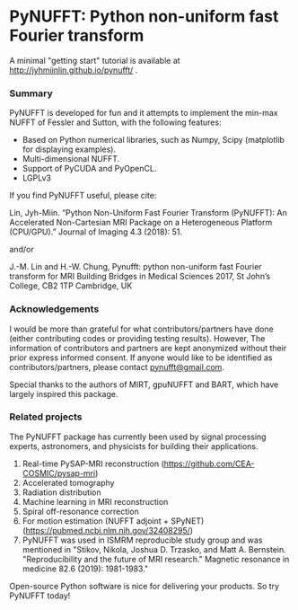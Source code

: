 # PyNUFFT: Python non-uniform fast Fourier transform

A minimal "getting start" tutorial is available at http://jyhmiinlin.github.io/pynufft/ .
 
### Summary

PyNUFFT is developed for fun and it attempts to implement the min-max NUFFT of Fessler and Sutton, with the following features:

- Based on Python numerical libraries, such as Numpy, Scipy (matplotlib for displaying examples).
- Multi-dimensional NUFFT.
- Support of PyCUDA and PyOpenCL. 
- LGPLv3

If you find PyNUFFT useful, please cite:

Lin, Jyh-Miin. “Python Non-Uniform Fast Fourier Transform (PyNUFFT): An Accelerated Non-Cartesian MRI Package on a Heterogeneous Platform (CPU/GPU).” Journal of Imaging 4.3 (2018): 51.

and/or

J.-M. Lin and H.-W. Chung, Pynufft: python non-uniform fast Fourier transform for MRI Building Bridges in Medical Sciences 2017, St John’s College, CB2 1TP Cambridge, UK

### Acknowledgements

I would be more than grateful for what 
contributors/partners have done (either contributing codes or providing testing results). 
However, The information of contributors and partners are kept anonymized without 
their prior express informed consent. 
If anyone would like to be identified as contributors/partners, please contact pynufft@gmail.com.

Special thanks to the authors of MIRT, gpuNUFFT and BART, which have largely inspired this package. 

### Related projects

The PyNUFFT package has currently been used by signal processing experts, astronomers, and physicists for building their applications. 

1. Real-time PySAP-MRI reconstruction (https://github.com/CEA-COSMIC/pysap-mri)
2. Accelerated tomography
3. Radiation distribution
4. Machine learning in MRI reconstruction 
5. Spiral off-resonance correction
6. For motion estimation (NUFFT adjoint + SPyNET) (https://pubmed.ncbi.nlm.nih.gov/32408295/)
7. PyNUFFT was used in ISMRM reproducible study group and was mentioned in "Stikov, Nikola, Joshua D. Trzasko, and Matt A. Bernstein. "Reproducibility and the future of MRI research." Magnetic resonance in medicine 82.6 (2019): 1981-1983."

Open-source Python software is nice for delivering your products. So try PyNUFFT today!

